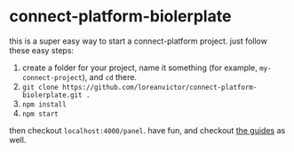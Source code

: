 # connect-platform-biolerplate

this is a super easy way to start a connect-platform project.
just follow these easy steps:

1. create a folder for your project, name it something (for example, `my-connect-project`), and `cd` there.
1. `git clone https://github.com/loreanvictor/connect-platform-biolerplate.git .`
1. `npm install`
1. `npm start`

then checkout `localhost:4000/panel`. have fun, and checkout [the guides](https://medium.com/connect-platform) as well.
